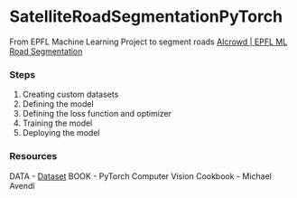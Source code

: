 # SatelliteRoadSegmentationPyTorch
From EPFL Machine Learning Project to segment roads
[AIcrowd | EPFL ML Road Segmentation](https://www.aicrowd.com/challenges/epfl-ml-road-segmentation)

### Steps
1. Creating custom datasets
2. Defining the model
3. Defining the loss function and optimizer
4. Training the model
5. Deploying the model

### Resources
DATA - [Dataset](https://www.aicrowd.com/challenges/epfl-ml-road-segmentation/dataset_files)
BOOK - PyTorch Computer Vision Cookbook - Michael Avendi
